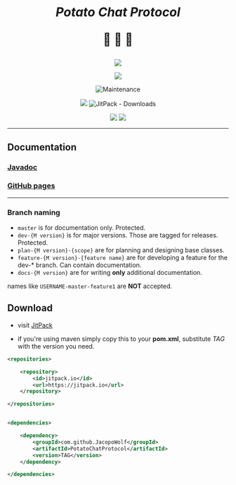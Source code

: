 <center>

<h1> 

***Potato Chat Protocol*** 

:potato: :potato: :potato:

</h1>

![](https://img.shields.io/badge/warning-School%20Project-important?style=for-the-badge)

![](https://img.shields.io/github/license/JacopoWolf/PotatoChatProtocol?style=for-the-badge)

![Maintenance](https://img.shields.io/maintenance/yes/2019?style=for-the-badge)

[![](https://img.shields.io/jitpack/v/github/jacopowolf/potatochatprotocol?label=Jitpack%20latest%20release&style=for-the-badge)](https://jitpack.io/#JacopoWolf/PotatoChatProtocol)
![JitPack - Downloads](https://img.shields.io/jitpack/dm/github/jacopowolf/potatochatprotocol?color=darkblue&style=for-the-badge)

![](https://img.shields.io/badge/IDE-NetBeans-lightgray?style=for-the-badge&logo=apache%20netbeans%20ide&logoColor=white)
![](https://img.shields.io/badge/language-Java-lightblue?style=for-the-badge&logo=java&logoColor=red)

</center>

---

## Documentation

### [Javadoc](https://javadoc.jitpack.io/com/github/jacopowolf/potatochatprotocol/latest/javadoc/index.html)

### [GitHub pages](docs/index.md)

---

### Branch naming

- `master` is for documentation only. Protected.
- `dev-{M version}` is for major versions. Those are tagged for releases. Protected.
- `plan-{M version}-{scope}` are for planning and designing base classes.
- `feature-{M version}-{feature name}` are for developing a feature for the dev-* branch. Can contain documentation.
- `docs-{M version}` are for writing **only** additional documentation.
  
names like `USERNAME-master-feature1` are **NOT** accepted.



## Download

- visit [JitPack](https://jitpack.io/#JacopoWolf/PotatoChatProtocol)

- if you're using maven simply copy this to your **pom.xml**, substitute _TAG_ with the version you need.

```xml
<repositories>

	<repository>
		<id>jitpack.io</id>
		<url>https://jitpack.io</url>
	</repository>

</repositories>


<dependencies>

	<dependency>
		<groupId>com.github.JacopoWolf</groupId>
		<artifactId>PotatoChatProtocol</artifactId>
		<version>TAG</version>
	</dependency>

</dependencies>
```

